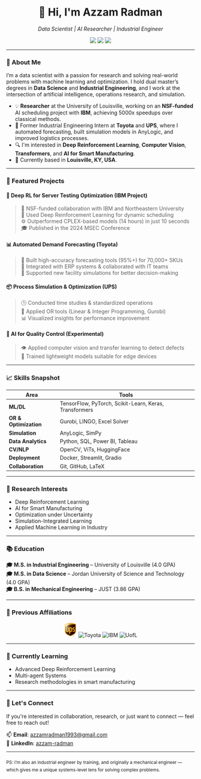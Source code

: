 <h1 align="center">👋 Hi, I'm Azzam Radman</h1>

<p align="center">
  <em>Data Scientist | AI Researcher | Industrial Engineer</em>  
</p>

<p align="center">
  <a href="mailto:azzamradman1993@gmail.com"><img src="https://img.shields.io/badge/email-contact%20me-blue?style=flat&logo=gmail"></a>
  <a href="https://www.linkedin.com/in/azzam-radman"><img src="https://img.shields.io/badge/LinkedIn-azzamradman-blue?style=flat&logo=linkedin"></a>
  <a href="https://github.com/Azzam-Radman"><img src="https://img.shields.io/badge/GitHub-Azzam--Radman-black?style=flat&logo=github"></a>
</p>

---

### 🔬 About Me

I’m a data scientist with a passion for research and solving real-world problems with machine learning and optimization. I hold dual master’s degrees in **Data Science** and **Industrial Engineering**, and I work at the intersection of artificial intelligence, operations research, and simulation.

- 💡 **Researcher** at the University of Louisville, working on an **NSF-funded** AI scheduling project with **IBM**, achieving 5000x speedups over classical methods.
- 🚛 Former Industrial Engineering Intern at **Toyota** and **UPS**, where I automated forecasting, built simulation models in AnyLogic, and improved logistics processes.
- 🔍 I'm interested in **Deep Reinforcement Learning**, **Computer Vision**, **Transformers**, and **AI for Smart Manufacturing**.
- 📍 Currently based in **Louisville, KY, USA**.

---

### 🚀 Featured Projects

#### 📌 Deep RL for Server Testing Optimization (IBM Project)
> 🏢 NSF-funded collaboration with IBM and Northeastern University  
> 🧠 Used Deep Reinforcement Learning for dynamic scheduling  
> ⚙️ Outperformed CPLEX-based models (14 hours) in just 10 seconds  
> 🎓 Published in the 2024 MSEC Conference

#### 📊 Automated Demand Forecasting (Toyota)
> 🔄 Built high-accuracy forecasting tools (95%+) for 70,000+ SKUs  
> 🤝 Integrated with ERP systems & collaborated with IT teams  
> 🧮 Supported new facility simulations for better decision-making

#### 📦 Process Simulation & Optimization (UPS)
> 🕒 Conducted time studies & standardized operations  
> 🧮 Applied OR tools (Linear & Integer Programming, Gurobi)  
> 📊 Visualized insights for performance improvement

#### 🧪 AI for Quality Control (Experimental)
> 👁️ Applied computer vision and transfer learning to detect defects  
> 🤖 Trained lightweight models suitable for edge devices

---

### 📈 Skills Snapshot

| Area | Tools |
|------|-------|
| **ML/DL** | TensorFlow, PyTorch, Scikit-Learn, Keras, Transformers |
| **OR & Optimization** | Gurobi, LINGO, Excel Solver |
| **Simulation** | AnyLogic, SimPy |
| **Data Analytics** | Python, SQL, Power BI, Tableau |
| **CV/NLP** | OpenCV, ViTs, HuggingFace |
| **Deployment** | Docker, Streamlit, Gradio |
| **Collaboration** | Git, GitHub, LaTeX |

---

### 🧠 Research Interests

- Deep Reinforcement Learning  
- AI for Smart Manufacturing  
- Optimization under Uncertainty  
- Simulation-Integrated Learning  
- Applied Machine Learning in Industry

---

### 📚 Education

**🎓 M.S. in Industrial Engineering** – University of Louisville (4.0 GPA)  
**🎓 M.S. in Data Science** – Jordan University of Science and Technology (4.0 GPA)  
**🎓 B.S. in Mechanical Engineering** – JUST (3.86 GPA)

---

### 💼 Previous Affiliations

<p align="center">
  <img src="https://github.com/Azzam-Radman/Azzam-Radman/blob/main/assets/ups.jpg" alt="UPS" height="40"/>
  <img src="https://upload.wikimedia.org/wikipedia/commons/9/9d/Toyota_carlogo.svg" alt="Toyota" height="40"/>
  <img src="https://upload.wikimedia.org/wikipedia/commons/5/51/IBM_logo.svg" alt="IBM" height="40"/>
  <img src="https://logos-world.net/wp-content/uploads/2023/07/University-of-Louisville-Logo.png" alt="UofL" height="40"/>
</p>

---

### 🌱 Currently Learning

- Advanced Deep Reinforcement Learning  
- Multi-agent Systems  
- Research methodologies in smart manufacturing

---

### 🔗 Let's Connect

If you're interested in collaboration, research, or just want to connect — feel free to reach out!

📫 **Email**: azzamradman1993@gmail.com  
🔗 **LinkedIn**: [azzam-radman](https://www.linkedin.com/in/azzam-radman)

---

<sub>PS: I’m also an industrial engineer by training, and originally a mechanical engineer — which gives me a unique systems-level lens for solving complex problems.</sub>
